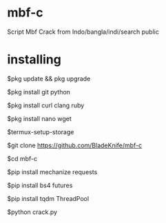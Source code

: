 # mbf-c
Script Mbf Crack from Indo/bangla/indi/search public

# installing

$pkg update && pkg upgrade

$pkg install git python

$pkg install curl clang ruby

$pkg install nano wget

$termux-setup-storage

$git clone https://github.com/BladeKnife/mbf-c

$cd mbf-c

$pip install mechanize requests

$pip install bs4 futures

$pip install tqdm ThreadPool

$python crack.py
